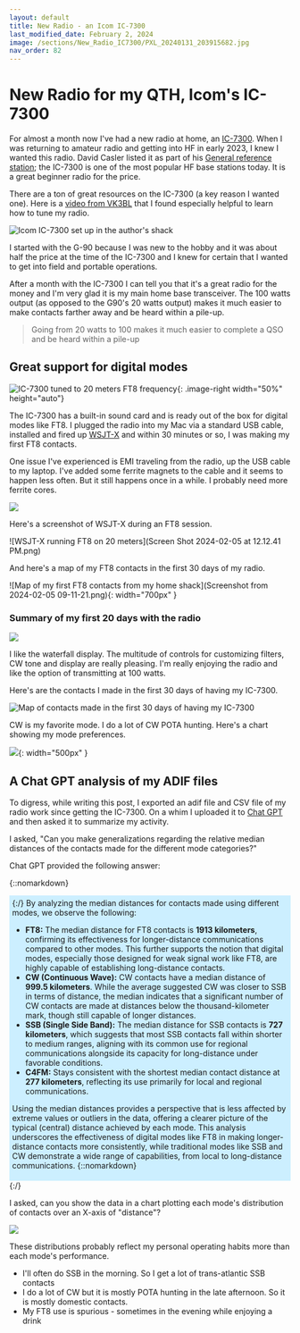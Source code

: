 ```yaml
---
layout: default
title: New Radio - an Icom IC-7300
last_modified_date: February 2, 2024
image: /sections/New_Radio_IC7300/PXL_20240131_203915682.jpg
nav_order: 82
---
```


# New Radio for my QTH, Icom's IC-7300

For almost a month now I've had a new radio at home, an [IC-7300](https://www.icomamerica.com/lineup/products/IC-7300/). When I was returning to amateur radio
and getting into HF in early 2023, I knew I wanted this radio. David Casler listed it as part of his
[General reference station](https://dcasler.com/reference/); the IC-7300 is one of the most popular HF
base stations today. It is a great beginner radio for the price.

There are a ton of great resources on the IC-7300 (a key reason I wanted one). Here is a 
[video from VK3BL]( https://www.youtube.com/watch?v=En86CBBm030) that I found especially helpful 
to learn how to tune my radio.

![Icom IC-7300 set up in the author's shack](PXL_20240131_203915682.jpg)

I started with the G-90 because I was new to the hobby and it was about half the price at the time of the IC-7300
and I knew for certain that I wanted to get into field and portable operations.

After a month with the IC-7300 I can tell you that it's a great radio for the money and I'm very glad it is my main
home base transceiver. The 100 watts output (as opposed to the G90's 20 watts output) makes it much easier to make
contacts farther away and be heard within a pile-up.

> Going from 20 watts to 100 makes it much easier to complete a QSO and be heard within a pile-up

## Great support for digital modes

![IC-7300 tuned to 20 meters FT8 frequency](PXL_20240112_005239338.jpg){: .image-right width="50%" height="auto"}

The IC-7300 has a built-in sound card and is ready out of the box for digital modes like FT8. I plugged the radio into
my Mac via a standard USB cable, installed and fired up [WSJT-X](https://wsjt.sourceforge.io/index.html)
and within 30 minutes or so, I was making my first FT8 contacts.

One issue I've experienced is EMI traveling from the radio, up the USB cable to my laptop. 
I've added some ferrite magnets to the
cable and it seems to happen less often. But it still happens once in a while. I probably need more ferrite
cores.

![](PXL_20240205_171612129.jpg)

Here's a screenshot of WSJT-X during an FT8 session.

![WSJT-X running FT8 on 20 meters](Screen Shot 2024-02-05 at 12.12.41 PM.png)

And here's a map of my FT8 contacts in the first 30 days of my radio.

![Map of my first FT8 contacts from my home shack](Screenshot from 2024-02-05 09-11-21.png){: width="700px" }

### Summary of my first 20 days with the radio

![](radio2.gif)

I like the waterfall display. The multitude of controls for customizing filters, CW tone and display 
are really pleasing. I'm really enjoying the radio and like the option of transmitting at 100 watts.

Here's are the contacts I made in the first 30 days of having my IC-7300.

![Map of contacts made in the first 30 days of having my IC-7300](contacts_made_first30_days_ic7300.png)

CW is my favorite mode. I do a lot of CW POTA hunting. Here's a chart showing my mode preferences.

![](pie_chart_of_modes.png){: width="500px" }

<!-- 
radio gif created with this command

$ ffmpeg -i PXL_20240104_002423495.mp4 -r 15 -vf scale=512:-1 \
  -ss 00:00:03 -to 00:00:06 radio.gif 

-->


## A Chat GPT analysis of my ADIF files

To digress, while writing this post, I exported an adif file and CSV file of my radio work since getting the IC-7300. 
On a whim I uploaded it to [Chat GPT](https://openai.com/chatgpt) and then asked it to summarize my activity.

I asked,
"Can you make generalizations regarding the relative median distances of the contacts made for the different mode categories?"

Chat GPT provided the following answer:

{::nomarkdown}
<div style="background-color: #ccefff; overflow: hidden; padding: 5px;">
{:/}
By analyzing the median distances for contacts made using different modes, we observe the following:

- **FT8:** The median distance for FT8 contacts is **1913 kilometers**, confirming its effectiveness for longer-distance communications compared to other modes. This further supports the notion that digital modes, especially those designed for weak signal work like FT8, are highly capable of establishing long-distance contacts.
- **CW (Continuous Wave):** CW contacts have a median distance of **999.5 kilometers**. While the average suggested CW was closer to SSB in terms of distance, the median indicates that a significant number of CW contacts are made at distances below the thousand-kilometer mark, though still capable of longer distances.
- **SSB (Single Side Band):** The median distance for SSB contacts is **727 kilometers**, which suggests that most SSB contacts fall within shorter to medium ranges, aligning with its common use for regional communications alongside its capacity for long-distance under favorable conditions.
- **C4FM:** Stays consistent with the shortest median contact distance at **277 kilometers**, reflecting its use primarily for local and regional communications. 

Using the median distances provides a perspective that is less affected by extreme values or outliers in the data, offering a clearer picture of the typical (central) distance achieved by each mode. This analysis underscores the effectiveness of digital modes like FT8 in making longer-distance contacts more consistently, while traditional modes like SSB and CW demonstrate a wide range of capabilities, from local to long-distance communications.
{::nomarkdown}
</div>
{:/}

I asked, can you show the data in a chart plotting each mode's distribution of contacts over an X-axis of "distance"?

![](distance_distribution_by_mode_high_contrast.png)

These distributions probably reflect my personal operating habits more than each mode's performance.

 - I'll often do SSB in the morning. So I get a lot of trans-atlantic SSB contacts
 - I do a lot of CW but it is mostly POTA hunting in the late afternoon. So it is mostly domestic contacts.
 - My FT8 use is spurious - sometimes in the evening while enjoying a drink